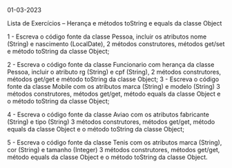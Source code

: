 01-03-2023 

Lista de Exercícios – Herança e métodos toString e equals da classe Object

1 - Escreva o código fonte da classe Pessoa, incluir os atributos nome (String) e nascimento
(LocalDate), 2 métodos construtores, métodos get/set e método toString da classe Object;

2 - Escreva o código fonte da classe Funcionario com herança da classe Pessoa, incluir o atributo rg
(String) e cpf (String), 2 métodos construtores, métodos get/get e método toString da classe Object;
3 - Escreva o código fonte da classe Mobile com os atributos marca (String) e modelo (String) 3
métodos construtores, métodos get/get, método equals da classe Object e o método toString da
classe Object;

4 - Escreva o código fonte da classe Aviao com os atributos fabricante (String) e tipo (String) 3
métodos construtores, métodos get/get, método equals da classe Object e o método toString da
classe Object;

5 - Escreva o código fonte da classe Tenis com os atributos marca (String), cor (String) e tamanho
(Integer) 3 métodos construtores, métodos get/get, método equals da classe Object e o método
toString da classe Object.
